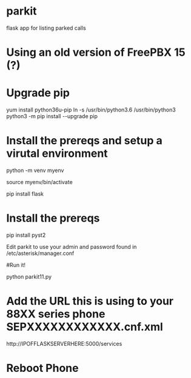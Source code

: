 # parkit
flask app for listing parked calls

# Using an old version of FreePBX 15 (?) 
# Upgrade pip 
yum install python36u-pip
ln -s /usr/bin/python3.6 /usr/bin/python3
python3 -m pip install --upgrade pip


#
# Install the prereqs and setup a virutal environment

python -m venv myenv

source myenv/bin/activate

pip install flask

# Install the prereqs
pip install pyst2

Edit parkit to use your admin and password found in /etc/asterisk/manager.conf

#Run it!

python parkit11.py

# Add the URL this is using to your 88XX series phone SEPXXXXXXXXXXXX.cnf.xml

<directoryURL>http://IPOFFLASKSERVERHERE:5000/services</directoryURL>

# Reboot Phone
